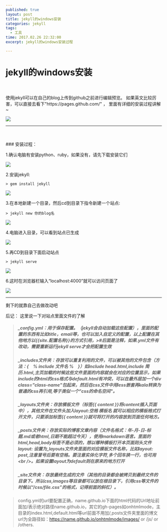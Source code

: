```yaml
---
published: true
layout: post
title: jekyll的windows安装
categories: jekyll
tags: 
  - 工具
time: 2017.02.26 22:32:00
excerpt: jekyll的windows安装过程

---
```

# jekyll的windows安装
<br />
<br />
使用jekyll可以在自己的blog上传到github之前进行编辑预览。
如果英文比较厉害，可以直接去看下"https://pages.github.com/" ， 里面有详细的安装过程讲解~



![](http://i.imgur.com/5XxORlF.jpg)



---
<br />
<br />
### 安装过程：



1.确认电脑有安装python、ruby，如果没有，请先下载安装它们



![](http://i.imgur.com/KaJG92C.jpg)



2.安装jekyll:



`> gem install jekyll`



![](http://i.imgur.com/5LZFqO7.jpg)



3.在本地新建一个目录，然后cd到目录下指令新建一个站点:



`> jekyll new 你的blog名`



![](http://i.imgur.com/Q5nBXcR.jpg)



4.电脑进入目录，可以看到站点已生成



![](http://i.imgur.com/83ACAMH.jpg)



5.再CD到目录下面启动站点



`> jekyll serve`



![](http://i.imgur.com/0SXY6zY.jpg)



6.这时在浏览器栏输入“localhost:4000”就可以访问页面了



![](http://i.imgur.com/aN79CL7.jpg)



---



剩下的就靠自己去做改动吧



后记：
这里说一下对站点里面文件的了解
>##### _config.yml：用于保存配置。（jekyll会自动加载这些配置），里面的配置的东西有比如title，email等，也可以加入自定义的配置，以上配置在其他地方以\{\{site.配置名称\}\}的方式引用，>#后面是注释，如果.yml文件有改动，需要重新运行jekyll serve才会把配置生效
>##### _includes文件夹：存放可以重复利用的文件，可以被其他的文件包含（方法：\{　% include 文件名 %　\}）如include head.html,include 简历.html,主页加载的时候这些文件里面的内容就会在对应的位置显示，如果include的html的css格式与default.html有冲突，可以在最外层加一个div class="class-name"包起来，然后在css文件中用less嵌套再kala转换为普通的css再引用,等于类似一个"css的命名空间"。
>##### _layouts文件夹：存放模板文件（标签\{\{ content \}\}将content插入页面中），其他文件在文件头加入layout:空格 模板名 就可以相应的模板格式打开文件，只要添加标签\{\{ content \}\}就可将打开的内容放到页面任何地方。
>##### _posts文件夹：存放实际的博客文章内容（文件名格式：年-月-日-标题.md或者html,日期不能超过今天），使用markdown语言。里面的html,head,body标签不是必须的，想以哪种模板打开本页面则头文件layout: 设置为_layouts文件夹里面的对应模板文件名称，比如layout: post,注意冒号后要有空格。要注意实体化字符,多个回车换一行，也可用\<br /\>。如果设置layout为default则在原来的地方打开
>##### _site文件夹：存放最终生成的文件（其他的目录都会被拷贝到最终文件的目录下。所以css,images等目录都可以放在根目录下，引用css等文件的时候以“/css/file.css”的格式，记得前面的斜杠）。

> config.yml的url要配置正确，name.github.io下面的html代码的Url地址前面加/表示绝对路径name.github.io，其它的gh-pages如onhtmlmode，主目录的index.html,default.html等url前面不用加/,posts文件夹里面的博文url为全路径如：https://name.github.io/onhtmlmode/images/ or /js/ or /others.















